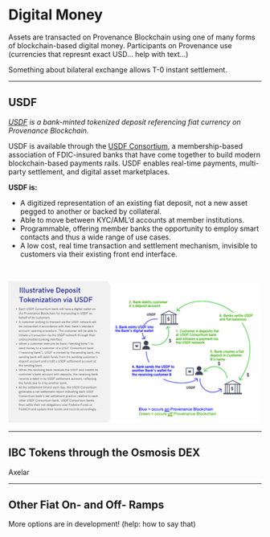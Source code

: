 # Digital Money

Assets are transacted on Provenance Blockchain using one of many forms of blockchain-based digital money. Participants on Provenance
use (currencies that represnt exact USD... help with text...)

Something about bilateral exchange allows T-0 instant settlement.


----

## USDF

_[USDF](https://explorer.provenance.io/asset/usdf.c) is a bank-minted tokenized deposit referencing fiat currency on Provenance Blockchain._

USDF is available through the [USDF Consortium](https://www.usdfconsortium.com/), a membership-based association of 
FDIC-insured banks that have come together to build modern blockchain-based payments rails. USDF enables real-time
payments, multi-party settlement, and digital asset marketplaces.

**USDF is:**
- A digitized representation of an existing fiat deposit, not a new asset
pegged to another or backed by collateral.
- Able to move between KYC/AML’d accounts at member institutions.
- Programmable, offering member banks the opportunity to employ
smart contacts and thus a wide range of use cases.
- A low cost, real time transaction and settlement mechanism, invisible
to customers via their existing front end interface.

<br/>

![USDF flow](/img/discover/usdf-flow.png)


----

## IBC Tokens through the Osmosis DEX

Axelar

----

## Other Fiat On- and Off- Ramps

More options are in development! (help: how to say that)
